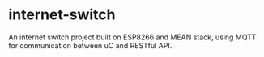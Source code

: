 # internet-switch


An internet switch project built on ESP8266 and MEAN stack,
using MQTT for communication between uC and RESTful API.

